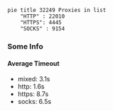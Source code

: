 
```mermaid
pie title 32249 Proxies in list
    "HTTP" : 22010
    "HTTPS": 4445
    "SOCKS" : 9154
```

### Some Info
#### Average Timeout

- mixed: 3.1s
- http: 1.6s
- https: 8.7s
- socks: 6.5s